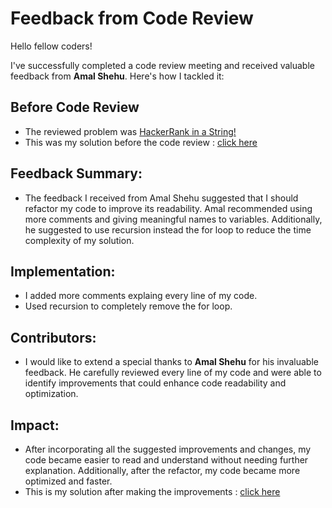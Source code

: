 # Feedback from Code Review

Hello fellow coders!

I've successfully completed a code review meeting and received valuable feedback from **Amal Shehu**. Here's how I tackled it:

## Before Code Review
  - The reviewed problem was [HackerRank in a String!](https://www.hackerrank.com/challenges/hackerrank-in-a-string/problem?isFullScreen=true)  
  - This was my solution before the code review : [click here](https://github.com/Jenin82/hacker-rank-tch/blob/main/hackerrank-in-a-string.js)

## Feedback Summary: 
  - The feedback I received from Amal Shehu suggested that I should refactor my code to improve its readability. Amal recommended using more comments and giving meaningful names to variables. Additionally, he suggested to use recursion instead the for loop to reduce the time complexity of my solution.

## Implementation: 
  - I added more comments explaing every line of my code. 
  - Used recursion to completely remove the for loop.

## Contributors:
  - I would like to extend a special thanks to **Amal Shehu** for his invaluable feedback. He carefully reviewed every line of my code and were able to identify improvements that could enhance code readability and optimization.

## Impact: 
  - After incorporating all the suggested improvements and changes, my code became easier to read and understand without needing further explanation. Additionally, after the refactor, my code became more optimized and faster.
  - This is my solution after making the improvements : [click here](https://github.com/Jenin82/hacker-rank-tch/blob/main/hackerrank-in-a-string-optimised.js)